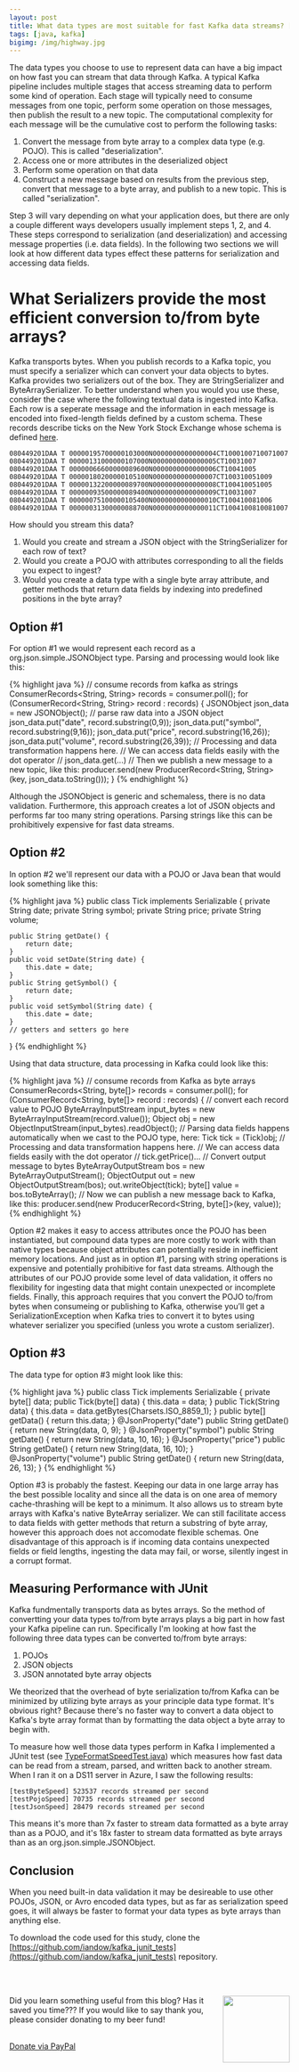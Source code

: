 ```yaml
---
layout: post
title: What data types are most suitable for fast Kafka data streams? [Part One]
tags: [java, kafka]
bigimg: /img/highway.jpg
---
```


The data types you choose to use to represent data can have a big impact on how fast you can stream that data through Kafka. A typical Kafka pipeline includes multiple stages that access streaming data to perform some kind of operation. Each stage will typically need to consume messages from one topic, perform some operation on those messages, then publish the result to a new topic. The computational complexity for each message will be the cumulative cost to perform the following tasks:

1. Convert the message from byte array to a complex data type (e.g. POJO). This is called "deserialization".
2. Access one or more attributes in the deserialized object
3. Perform some operation on that data
4. Construct a new message based on results from the previous step, convert that message to a byte array, and publish to a new topic. This is called "serialization".

Step 3 will vary depending on what your application does, but there are only a couple different ways developers usually implement steps 1, 2, and 4. These steps correspond to serialization (and deserialization) and accessing message properties (i.e. data fields). In the following two sections we will look at how different data types effect these patterns for serialization and accessing data fields.

# What Serializers provide the most efficient conversion to/from byte arrays?

Kafka transports bytes. When you publish records to a Kafka topic, you must specify a serializer which can convert your data objects to bytes. Kafka provides two serializers out of the box. They are StringSerializer and ByteArraySerializer. To better understand when you would you use these, consider the case where the following textual data is ingested into Kafka. Each row is a seperate message and the information in each message is encoded into fixed-length fields defined by a custom schema. These records describe ticks on the New York Stock Exchange whose schema is defined [here](http://www.nyxdata.com/Data-Products/Daily-TAQ).

    080449201DAA T 00000195700000103000N0000000000000004CT1000100710071007 
    080449201DAA T 00000131000000107000N0000000000000005CT10031007 
    080449201DAA T 00000066600000089600N0000000000000006CT10041005 
    080449201DAA T 00000180200000105100N0000000000000007CT100310051009 
    080449201DAA T 00000132200000089700N0000000000000008CT100410051005 
    080449201DAA T 00000093500000089400N0000000000000009CT10031007 
    080449201DAA T 00000075100000105400N0000000000000010CT100410081006 
    080449201DAA T 00000031300000088700N0000000000000011CT1004100810081007 

How should you stream this data? 

1. Would you create and stream a JSON object with the StringSerializer for each row of text?
2. Would you create a POJO with attributes corresponding to all the fields you expect to ingest?
3. Would you create a data type with a single byte array attribute, and getter methods that return data fields by indexing into predefined positions in the byte array?

## Option #1

For option #1 we would represent each record as a org.json.simple.JSONObject type. Parsing and processing would look like this:

{% highlight java %}
// consume records from kafka as strings
ConsumerRecords<String, String> records = consumer.poll();
for (ConsumerRecord<String, String> record : records) {
    JSONObject json_data = new JSONObject();
    // parse raw data into a JSON object
    json_data.put("date", record.substring(0,9));
    json_data.put("symbol", record.substring(9,16));
    json_data.put("price", record.substring(16,26));
    json_data.put("volume", record.substring(26,39));
    // Processing and data transformation happens here. 
    // We can access data fields easily with the dot operator
    //   json_data.get(...)
    // Then we publish a new message to a new topic, like this:
    producer.send(new ProducerRecord<String, String>(key, json_data.toString()));
}
{% endhighlight %}

Although the JSONObject is generic and schemaless, there is no data validation. Furthermore, this approach creates a lot of JSON objects and performs far too many string operations. Parsing strings like this can be prohibitively expensive for fast data streams.

## Option #2

In option #2 we'll represent our data with a POJO or Java bean that would look something like this:

{% highlight java %}
public class Tick implements Serializable {
    private String date;
    private String symbol;
    private String price;
    private String volume;

    public String getDate() {
        return date;
    }
    public void setDate(String date) {
        this.date = date;
    }
    public String getSymbol() {
        return date;
    }
    public void setSymbol(String date) {
        this.date = date;
    }
    // getters and setters go here
}
{% endhighlight %}

Using that data structure, data processing in Kafka could look like this:

{% highlight java %}
// consume records from Kafka as byte arrays
ConsumerRecords<String, byte[]> records = consumer.poll();
for (ConsumerRecord<String, byte[]> record : records) {
    // convert each record value to POJO
    ByteArrayInputStream input_bytes = new ByteArrayInputStream(record.value());
    Object obj = new ObjectInputStream(input_bytes).readObject();
    // Parsing data fields happens automatically when we cast to the POJO type, here:
    Tick tick = (Tick)obj;
    // Processing and data transformation happens here. 
    // We can access data fields easily with the dot operator
    //   tick.getPrice()...
    // Convert output message to bytes
    ByteArrayOutputStream bos = new ByteArrayOutputStream();
    ObjectOutput out = new ObjectOutputStream(bos);
    out.writeObject(tick);
    byte[] value = bos.toByteArray();
    // Now we can publish a new message back to Kafka, like this:
    producer.send(new ProducerRecord<String, byte[]>(key, value));
{% endhighlight %}

Option #2 makes it easy to access attributes once the POJO has been instantiated, but compound data types are more costly to work with than native types because object attributes can potentially reside in inefficient memory locations.  And just as in option #1, parsing with string operations is expensive and potentially prohibitive for fast data streams.  Although the attributes of our POJO provide some level of data validation, it offers no flexibility for ingesting data that might contain unexpected or incomplete fields. Finally, this approach requires that you convert the POJO to/from bytes when consumeing or publishing to Kafka, otherwise you’ll get a SerializationException when Kafka tries to convert it to bytes using whatever serializer you specified (unless you wrote a custom serializer).

## Option #3
The data type for option #3 might look like this:

{% highlight java %}
public class Tick implements Serializable {
    private byte[] data;
    public Tick(byte[] data) {
        this.data = data;
    }
    public Tick(String data) {
        this.data = data.getBytes(Charsets.ISO_8859_1);
    }
    public byte[] getData() {
        return this.data;
    }
    @JsonProperty("date")
    public String getDate() {
        return new String(data, 0, 9);
    }
    @JsonProperty("symbol")
    public String getDate() {
        return new String(data, 10, 16);
    }
    @JsonProperty("price")
    public String getDate() {
        return new String(data, 16, 10);
    }
    @JsonProperty("volume")
    public String getDate() {
        return new String(data, 26, 13);
    }
{% endhighlight %}

Option #3 is probably the fastest. Keeping our data in one large array has the best possible locality and since all the data is on one area of memory cache-thrashing will be kept to a minimum. It also allows us to stream byte arrays with Kafka's native ByteArray serializer. We can still facilitate access to data fields with getter methods that return a substring of byte array, however this approach does not accomodate flexible schemas. One disadvantage of this approach is if incoming data contains unexpected fields or field lengths, ingesting the data may fail, or worse, silently ingest in a corrupt format. 

## Measuring Performance with JUnit 

Kafka fundmentally transports data as bytes arrays. So the method of convertting your data types to/from byte arrays plays a big part in how fast your Kafka pipeline can run. Specifically I'm looking at how fast the following three data types can be converted to/from byte arrays:

1. POJOs
2. JSON objects
3. JSON annotated byte array objects

We theorized that the overhead of byte serialization to/from Kafka can be minimized by utilizing byte arrays as your principle data type format. It's obvious right? Because there's no faster way to convert a data object to Kafka's byte array format than by formatting the data object a byte array to begin with.

To measure how well those data types perform in Kafka I implemented a JUnit test (see [TypeFormatSpeedTest.java](https://github.com/iandow/kafka_junit_tests/blob/master/src/test/java/com/mapr/sample/TypeFormatSpeedTest.java)) which measures how fast data can be read from a stream, parsed, and written back to another stream. When I ran it on a DS11 server in Azure, I saw the following results:

    [testByteSpeed] 523537 records streamed per second
    [testPojoSpeed] 70735 records streamed per second
    [testJsonSpeed] 28479 records streamed per second

This means it's more than 7x faster to stream data formatted as a byte array than as a POJO, and it's 18x faster to stream data formatted as byte arrays than as an org.json.simple.JSONObject.

## Conclusion

When you need built-in data validation it may be desireable to use other POJOs, JSON, or Avro encoded data types, but as far as serialization speed goes, it will always be faster to format your data types as byte arrays than anything else. 

To download the code used for this study, clone the [https://github.com/iandow/kafka_junit_tests](https://github.com/iandow/kafka_junit_tests) repository.



<br><br>
<div class="main-explain-area padding-override jumbotron">
  <img src="http://iandow.github.io/img/paypal.png" width="120" style="margin-left: 15px" align="right">
  <p class="margin-override font-override">
    Did you learn something useful from this blog? Has it saved you time??? If you would like to say thank you, please consider donating to my beer fund!</p>
  <br>
  <div id="paypalbtn">
    <a class="btn btn-primary btn" href="https://www.paypal.me/iandownard/3.5">Donate via PayPal</a>
  </div>
</div>